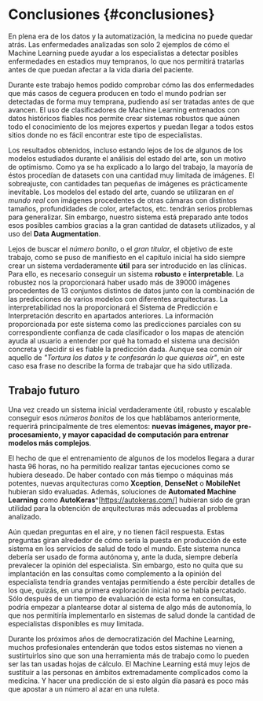 # Conclusiones {#conclusiones}

En plena era de los datos y la automatización, la medicina no puede
quedar atrás. Las enfermedades analizadas son solo 2 ejemplos de cómo
el Machine Learning puede ayudar a los especialistas a detectar
posibles enfermedades en estadios muy tempranos, lo que nos permitirá
tratarlas antes de que puedan afectar a la vida diaria del paciente.

Durante este trabajo hemos podido comprobar cómo las dos enfermedades
que más casos de ceguera producen en todo el mundo podrían ser
detectadas de forma muy temprana, pudiendo así ser tratadas antes de
que avancen. El uso de clasificadores de Machine Learning entrenados
con datos históricos fiables nos permite crear sistemas robustos que
aúnen todo el conocimiento de los mejores expertos y puedan llegar a
todos estos sitios donde no es fácil encontrar este tipo de
especialistas.

Los resultados obtenidos, incluso estando lejos de los de algunos de
los modelos estudiados durante el análisis del estado del arte, son un
motivo de optimismo. Como ya se ha explicado a lo largo del trabajo,
la mayoría de éstos procedían de datasets con una cantidad muy
limitada de imágenes. El sobreajuste, con cantidades tan pequeñas de
imágenes es prácticamente inevitable. Los modelos del estado del arte,
cuando se utilizaran en *el mundo real* con imágenes procedentes de
otras cámaras con distintos tamaños, profundidades de color,
artefactos, etc.  tendrán serios problemas para generalizar. Sin
embargo, nuestro sistema está preparado ante todos esos posibles
cambios gracias a la gran cantidad de datasets utilizados, y al uso
del **Data Augmentation**.

Lejos de buscar el *número bonito*, o el *gran titular*, el objetivo
de este trabajo, como se puso de manifiesto en el capítulo inicial ha
sido siempre crear un sistema verdaderamente **útil** para ser
introducido en las clínicas. Para ello, es necesario conseguir un
sistema **robusto** e **interpretable**. La robustez nos la
proporcionará haber usado más de 39000 imágenes procedentes de 13
conjuntos distintos de datos junto con la combinación de las
predicciones de varios modelos con diferentes arquitecturas.  La
interpretabilidad nos la proporcionará el Sistema de Predicción e
Interpretación descrito en apartados anteriores. La información
proporcionada por este sistema como las predicciones parciales con su
correspondiente confianza de cada clasificador o los mapas de atención
ayuda al usuario a entender por qué ha tomado el sistema una decisión
concreta y decidir si es fiable la predicción dada. Aunque sea común
oír aquello de *"Tortura los datos y te confesarán lo que quieras
oír"*, en este caso esa frase no describe la forma de trabajar que ha
sido utilizada.

## Trabajo futuro
 Una vez creado un sistema inicial verdaderamente útil, robusto y
escalable conseguir esos *números bonitos* de los que hablábamos
anteriormente, requerirá principalmente de tres elementos: **nuevas
imágenes, mayor pre-procesamiento, y mayor capacidad de computación
para entrenar modelos más complejos**.

El hecho de que el entrenamiento de algunos de los modelos llegara a
durar hasta 96 horas, no ha permitido realizar tantas ejecuciones como
se hubiera deseado. De haber contado con más tiempo o máquinas más
potentes, nuevas arquitecturas como **Xception**, **DenseNet** o
**MobileNet** hubieran sido evaluadas. Además, soluciones de
**Automated Machine Learning** como
**AutoKeras**^[https://autokeras.com/] hubieran sido de gran utilidad
para la obtención de arquitecturas más adecuadas al problema
analizado.

Aún quedan preguntas en el aire, y no tienen fácil respuesta. Estas
preguntas giran alrededor de cómo sería la puesta en producción de
este sistema en los servicios de salud de todo el mundo. Este sistema
nunca debería ser usado de forma autónoma y, ante la duda, siempre
debería prevalecer la opinión del especialista. Sin embargo, esto no
quita que su implantación en las consultas como complemento a la
opinión del especialista tendría grandes ventajas permitiendo a éste
percibir detalles de los que, quizás, en una primera exploración
inicial no se había percatado. Sólo después de un tiempo de evaluación
de esta forma en consultas, podría empezar a plantearse dotar al
sistema de algo más de autonomía, lo que nos permitiría implementarlo
en sistemas de salud donde la cantidad de especialistas disponibles es
muy limitada.

Durante los próximos años de democratización del Machine Learning,
muchos profesionales entenderán que todos estos sistemas no vienen a
sustirtuirlos sino que son una herramienta más de trabajo como lo
pueden ser las tan usadas hojas de cálculo. El Machine Learning está
muy lejos de sustituir a las personas en ámbitos extremadamente
complicados como la medicina. Y hacer una predicción de si esto algún
día pasará es poco más que apostar a un número al azar en una ruleta.
